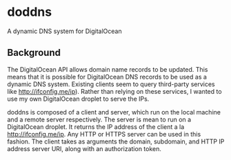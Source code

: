 doddns
======

A dynamic DNS system for DigitalOcean

Background
----------

The DigitalOcean API allows domain name records to be updated. This means that
it is possible for DigitalOcean DNS records to be used as a dynamic DNS system.
Existing clients seem to query third-party services like
http://ifconfig.me/ip). Rather than relying on these services, I
wanted to use my own DigitalOcean droplet to serve the IPs.

doddns is composed of a client and server, which run on the local machine and a
remote server respectively. The server is mean to run on a DigitalOcean droplet.
It returns the IP address of the client a la http://ifconfig.me/ip. Any HTTP or
HTTPS server can be used in this fashion. The client takes as arguments the
domain, subdomain, and HTTP IP address server URI, along with an authorization
token.
